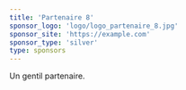 ```yaml
---
title: 'Partenaire 8'
sponsor_logo: 'logo/logo_partenaire_8.jpg'
sponsor_site: 'https://example.com'
sponsor_type: 'silver'
type: sponsors
---
```


Un gentil partenaire.
